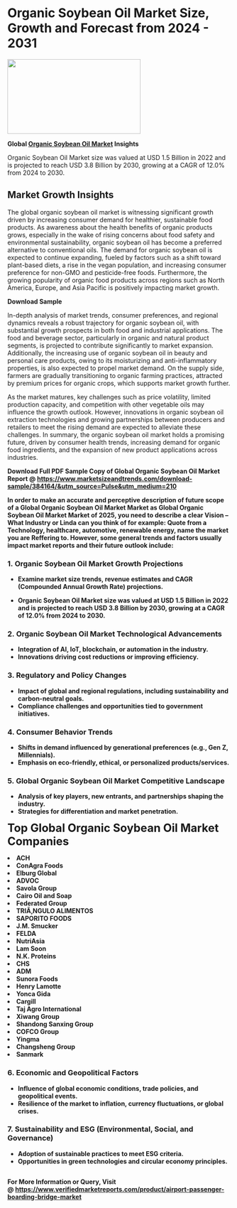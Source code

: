 <H1>Organic Soybean Oil Market Size, Growth and Forecast from 2024 - 2031</H1><img class="aligncenter size-medium wp-image-584254" src="https://thirdeyenews.in/wp-content/uploads/2024/09/Global-Market-Research-300x168.jpeg" alt="" width="300" height="168" /><p><strong>Global&nbsp;<a href="https://www.marketsizeandtrends.com/download-sample/384164/&amp;utm_source=Pulse&amp;utm_medium=210">Organic Soybean Oil Market</a> Insights</strong></p><p>Organic Soybean Oil Market size was valued at USD 1.5 Billion in 2022 and is projected to reach USD 3.8 Billion by 2030, growing at a CAGR of 12.0% from 2024 to 2030.</p><p><h2>Market Growth Insights</h2> <p>The global organic soybean oil market is witnessing significant growth driven by increasing consumer demand for healthier, sustainable food products. As awareness about the health benefits of organic products grows, especially in the wake of rising concerns about food safety and environmental sustainability, organic soybean oil has become a preferred alternative to conventional oils. The demand for organic soybean oil is expected to continue expanding, fueled by factors such as a shift toward plant-based diets, a rise in the vegan population, and increasing consumer preference for non-GMO and pesticide-free foods. Furthermore, the growing popularity of organic food products across regions such as North America, Europe, and Asia Pacific is positively impacting market growth.</p> <p><strong>Download Sample</strong></p> <p>In-depth analysis of market trends, consumer preferences, and regional dynamics reveals a robust trajectory for organic soybean oil, with substantial growth prospects in both food and industrial applications. The food and beverage sector, particularly in organic and natural product segments, is projected to contribute significantly to market expansion. Additionally, the increasing use of organic soybean oil in beauty and personal care products, owing to its moisturizing and anti-inflammatory properties, is also expected to propel market demand. On the supply side, farmers are gradually transitioning to organic farming practices, attracted by premium prices for organic crops, which supports market growth further.</p> <p>As the market matures, key challenges such as price volatility, limited production capacity, and competition with other vegetable oils may influence the growth outlook. However, innovations in organic soybean oil extraction technologies and growing partnerships between producers and retailers to meet the rising demand are expected to alleviate these challenges. In summary, the organic soybean oil market holds a promising future, driven by consumer health trends, increasing demand for organic food ingredients, and the expansion of new product applications across industries.</p> <p><strong></p><p><span class=""><strong>Download Full PDF Sample Copy of Global Organic Soybean Oil Market Report</strong> @ <a href="https://www.marketsizeandtrends.com/download-sample/384164/&amp;utm_source=Pulse&amp;utm_medium=210" target="_blank">https://www.marketsizeandtrends.com/download-sample/384164/&amp;utm_source=Pulse&amp;utm_medium=210</a></span></p><p>In order to make an accurate and perceptive description of future scope of a Global&nbsp;Organic Soybean Oil Market Market as Global&nbsp;Organic Soybean Oil Market Market of 2025, you need to describe a clear Vision &ndash; What Industry or Linda can you think of for example: Quote from a Technology, healthcare, automotive, renewable energy, name the market you are Reffering to. However, some general trends and factors usually impact market reports and their future outlook include:</p><h3>1.&nbsp;<strong>Organic Soybean Oil Market Growth Projections</strong></h3><ul><li>Examine market size trends, revenue estimates and CAGR (Compounded Annual Growth Rate) projections.</li><li><p>Organic Soybean Oil Market size was valued at USD 1.5 Billion in 2022 and is projected to reach USD 3.8 Billion by 2030, growing at a CAGR of 12.0% from 2024 to 2030.</p></li></ul><h3>2.&nbsp;<strong>Organic Soybean Oil Market Technological Advancements</strong></h3><ul><li>Integration of AI, IoT, blockchain, or automation in the industry.</li><li>Innovations driving cost reductions or improving efficiency.</li></ul><h3>3.&nbsp;<strong>Regulatory and Policy Changes</strong></h3><ul><li>Impact of global and regional regulations, including sustainability and carbon-neutral goals.</li><li>Compliance challenges and opportunities tied to government initiatives.</li></ul><h3>4.&nbsp;<strong>Consumer Behavior Trends</strong></h3><ul><li>Shifts in demand influenced by generational preferences (e.g., Gen Z, Millennials).</li><li>Emphasis on eco-friendly, ethical, or personalized products/services.</li></ul><h3>5.&nbsp;<strong>Global Organic Soybean Oil Market Competitive Landscape</strong></h3><ul><li>Analysis of key players, new entrants, and partnerships shaping the industry.</li><li>Strategies for differentiation and market penetration.</li></ul><p data-pm-slice="1 1 []"><span style="color: inherit; font-family: inherit; font-size: 25px;">Top Global Organic Soybean Oil Market Companies</span></p><div class="" data-test-id=""><p><li>ACH</li><li> ConAgra Foods</li><li> Elburg Global</li><li> ADVOC</li><li> Savola Group</li><li> Cairo Oil and Soap</li><li> Federated Group</li><li> TRIÃ‚NGULO ALIMENTOS</li><li> SAPORITO FOODS</li><li> J.M. Smucker</li><li> FELDA</li><li> NutriAsia</li><li> Lam Soon</li><li> N.K. Proteins</li><li> CHS</li><li> ADM</li><li> Sunora Foods</li><li> Henry Lamotte</li><li> Yonca Gida</li><li> Cargill</li><li> Taj Agro International</li><li> Xiwang Group</li><li> Shandong Sanxing Group</li><li> COFCO Group</li><li> Yingma</li><li> Changsheng Group</li><li> Sanmark</li></p></div><h3>6.&nbsp;<strong>Economic and Geopolitical Factors</strong></h3><ul><li>Influence of global economic conditions, trade policies, and geopolitical events.</li><li>Resilience of the market to inflation, currency fluctuations, or global crises.</li></ul><h3>7.&nbsp;<strong>Sustainability and ESG (Environmental, Social, and Governance)</strong></h3><ul><li>Adoption of sustainable practices to meet ESG criteria.</li><li>Opportunities in green technologies and circular economy principles.</li></ul><h2><strong style="font-size: 14px;">For More Information or Query, Visit @&nbsp;</strong><a style="background-color: #ffffff; font-size: 14px;" href="https://www.marketsizeandtrends.com/report/organic-soybean-oil-market/" target="_blank">https://www.verifiedmarketreports.com/product/airport-passenger-boarding-bridge-market</a></h2>
